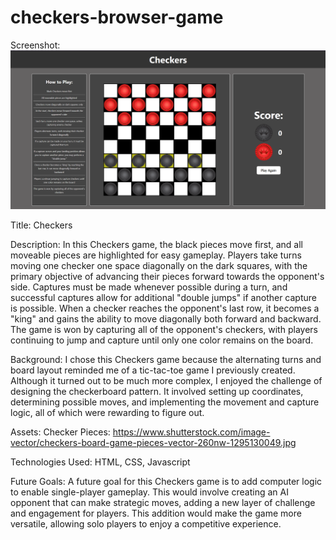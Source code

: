 # checkers-browser-game

Screenshot:
![Checkers Board](images/checkers-board.png)

Title:
Checkers

Description:
In this Checkers game, the black pieces move first, and all moveable pieces are highlighted for easy gameplay. Players take turns moving one checker one space diagonally on the dark squares, with the primary objective of advancing their pieces forward towards the opponent's side. Captures must be made whenever possible during a turn, and successful captures allow for additional "double jumps" if another capture is possible. When a checker reaches the opponent's last row, it becomes a "king" and gains the ability to move diagonally both forward and backward. The game is won by capturing all of the opponent's checkers, with players continuing to jump and capture until only one color remains on the board.

Background:
I chose this Checkers game because the alternating turns and board layout reminded me of a tic-tac-toe game I previously created. Although it turned out to be much more complex, I enjoyed the challenge of designing the checkerboard pattern. It involved setting up coordinates, determining possible moves, and implementing the movement and capture logic, all of which were rewarding to figure out.

Assets:
Checker Pieces:
https://www.shutterstock.com/image-vector/checkers-board-game-pieces-vector-260nw-1295130049.jpg

Technologies Used:
HTML, CSS, Javascript

Future Goals:
A future goal for this Checkers game is to add computer logic to enable single-player gameplay. This would involve creating an AI opponent that can make strategic moves, adding a new layer of challenge and engagement for players. This addition would make the game more versatile, allowing solo players to enjoy a competitive experience.